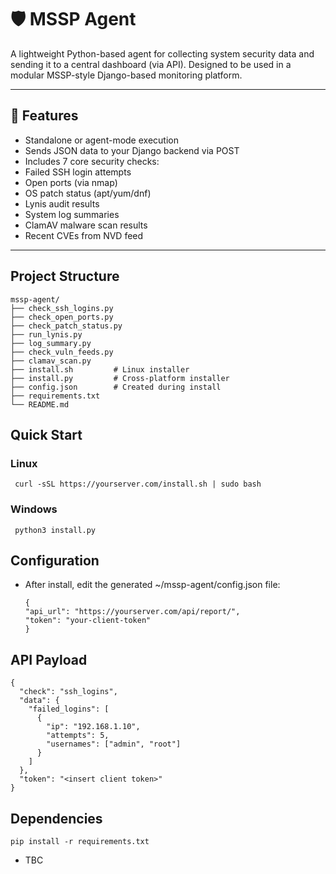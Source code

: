 # 🛡️ MSSP Agent

A lightweight Python-based agent for collecting system security data and sending it to a central dashboard (via API). Designed to be used in a modular MSSP-style Django-based monitoring platform.

---

## 🔧 Features

-  Standalone or agent-mode execution
-  Sends JSON data to your Django backend via POST
-  Includes 7 core security checks:
  - Failed SSH login attempts
  - Open ports (via nmap)
  - OS patch status (apt/yum/dnf)
  - Lynis audit results
  - System log summaries
  - ClamAV malware scan results
  - Recent CVEs from NVD feed

---

## Project Structure

```text
mssp-agent/
├── check_ssh_logins.py
├── check_open_ports.py
├── check_patch_status.py
├── run_lynis.py
├── log_summary.py
├── check_vuln_feeds.py
├── clamav_scan.py
├── install.sh         # Linux installer
├── install.py         # Cross-platform installer
├── config.json        # Created during install
├── requirements.txt
└── README.md
```

## Quick Start
### Linux 
``` curl -sSL https://yourserver.com/install.sh | sudo bash```
### Windows 
``` python3 install.py```

## Configuration
- After install, edit the generated ~/mssp-agent/config.json file:
  ```
  {
  "api_url": "https://yourserver.com/api/report/",
  "token": "your-client-token"
  }
  ```

## API Payload
```
{
  "check": "ssh_logins",
  "data": {
    "failed_logins": [
      {
        "ip": "192.168.1.10",
        "attempts": 5,
        "usernames": ["admin", "root"]
      }
    ]
  },
  "token": "<insert client token>"
}
```
## Dependencies
``` pip install -r requirements.txt ```
- TBC

